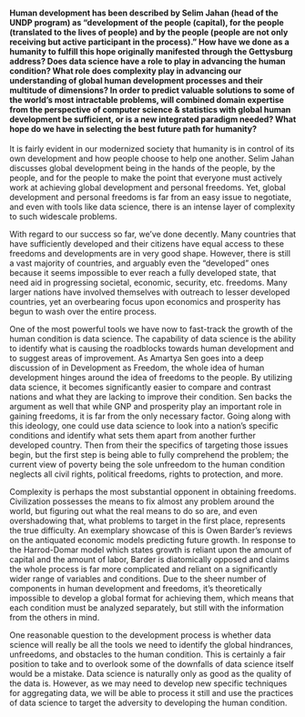 <h4> Human development has been described by Selim Jahan (head of the UNDP program) as “development of the people (capital), for the people (translated to the lives of people) and by the people (people are not only receiving but active participant in the process).” How have we done as a humanity to fulfill this hope originally manifested through the Gettysburg address? Does data science have a role to play in advancing the human condition? What role does complexity play in advancing our understanding of global human development processes and their multitude of dimensions? In order to predict valuable solutions to some of the world’s most intractable problems, will combined domain expertise from the perspective of computer science & statistics with global human development be sufficient, or is a new integrated paradigm needed? What hope do we have in selecting the best future path for humanity? </h4>

It is fairly evident in our modernized society that humanity is in control of its own development and how people choose to help one another. Selim Jahan discusses global development being in the hands of the people, by the people, and for the people to make the point that everyone must actively work at achieving global development and personal freedoms. Yet, global development and personal freedoms is far from an easy issue to negotiate, and even with tools like data science, there is an intense layer of complexity to such widescale problems.

  With regard to our success so far, we’ve done decently. Many countries that have sufficiently developed and their citizens have equal access to these freedoms and developments are in very good shape. However, there is still a vast majority of countries, and arguably even the “developed” ones because it seems impossible to ever reach a fully developed state, that need aid in progressing societal, economic, security, etc. freedoms. Many larger nations have involved themselves with outreach to lesser developed countries, yet an overbearing focus upon economics and prosperity has begun to wash over the entire process. 

One of the most powerful tools we have now to fast-track the growth of the human condition is data science. The capability of data science is the ability to identify what is causing the roadblocks towards human development and to suggest areas of improvement. As Amartya Sen goes into a deep discussion of in Development as Freedom, the whole idea of human development hinges around the idea of freedoms to the people. By utilizing data science, it becomes significantly easier to compare and contrast nations and what they are lacking to improve their condition. Sen backs the argument as well that while GNP and prosperity play an important role in gaining freedoms, it is far from the only necessary factor. Going along with this ideology, one could use data science to look into a nation’s specific conditions and identify what sets them apart from another further developed country. Then from their the specifics of targeting those issues begin, but the first step is being able to fully comprehend the problem; the current view of poverty being the sole unfreedom to the human condition neglects all civil rights, political freedoms, rights to protection, and more. 

Complexity is perhaps the most substantial opponent in obtaining freedoms. Civilization possesses the means to fix almost any problem around the world, but figuring out what the real means to do so are, and even overshadowing that, what problems to target in the first place, represents the true difficulty. An exemplary showcase of this is Owen Barder’s reviews on the antiquated economic models predicting future growth. In response to the Harrod-Domar model which states growth is reliant upon the amount of capital and the amount of labor, Barder is diatomically opposed and claims the whole process is far more complicated and reliant on a significantly wider range of variables and conditions. Due to the sheer number of components in human development and freedoms, it’s theoretically impossible to develop a global format for achieving them, which means that each condition must be analyzed separately, but still with the information from the others in mind.

One reasonable question to the development process is whether data science will really be all the tools we need to identify the global hindrances, unfreedoms, and obstacles to the human condition. This is certainly a fair position to take and to overlook some of the downfalls of data science itself would be a mistake. Data science is naturally only as good as the quality of the data is. However, as we may need to develop new specific techniques for aggregating data, we will be able to process it still and use the practices of data science to target the adversity to developing the human condition. 
